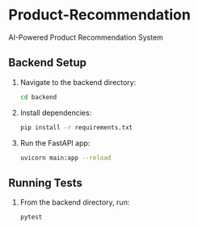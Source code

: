 # Product-Recommendation
AI-Powered Product Recommendation System

## Backend Setup

1. Navigate to the backend directory:
   ```sh
   cd backend
   ```
2. Install dependencies:
   ```sh
   pip install -r requirements.txt
   ```
3. Run the FastAPI app:
   ```sh
   uvicorn main:app --reload
   ```

## Running Tests

1. From the backend directory, run:
   ```sh
   pytest
   ```
